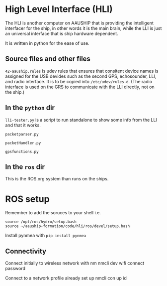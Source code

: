 High Level Interface (HLI)
==========================

The HLI is another computer on AAUSHIP that is providing the intelligent
interfacer for the ship, in other words it is the main brain, while the LLI
is just an universal interface that is ship hardware dependent.

It is written in python for the ease of use.

Source files and other files
----------------------------
`42-aauship.rules` is udev rules that ensures that consitent device
names is assigned for the USB devides such as the second GPS,
echosounder, LLI, and radio interface. It is to be copied into
`/etc/udev/rules.d`. (The radio interface is used on the GRS to
communicate with the LLI directly, not on the ship.)

In the `python` dir
-------------------
`lli-tester.py` is a script to run standalone to show some info from
the LLI and that it works.

`packetparser.py`

`packetHandler.py`

`gpsfunctions.py`

In the `ros` dir
----------------
This is the ROS.org system than runs on the ships.

# ROS setup
Remember to add the soruces to your shell i.e.

    source /opt/ros/hydro/setup.bash                                                
    source ~/aauship-formation/code/hli/ros/devel/setup.bash 

Install pynmea with `pip install pynmea`

Connectivity
------------
Connect initially to wireless network with nm
nmcli dev wifi connect <name> password <password>

Connect to a network profile already set up
nmcli con up id <idofprofile>
